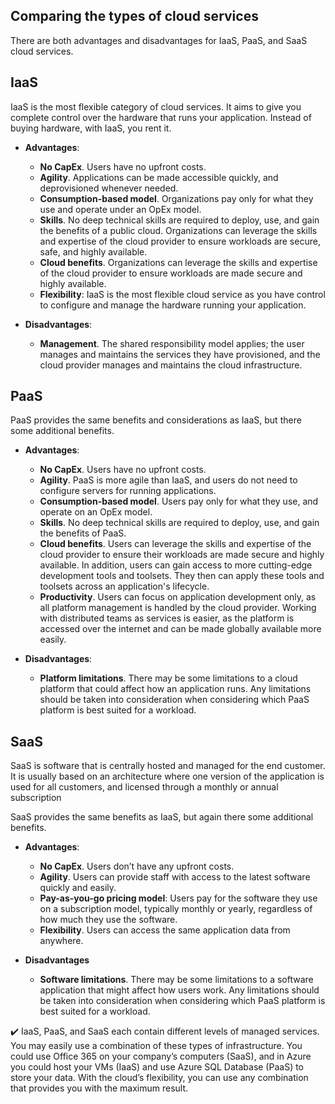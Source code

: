 ## Comparing the types of cloud services

There are both advantages and disadvantages for IaaS, PaaS, and SaaS cloud services. 

## IaaS

IaaS is the most flexible category of cloud services. It aims to give you complete control over the hardware that runs your application. Instead of buying hardware, with IaaS, you rent it.

- **Advantages**:
    - **No CapEx**. Users have no upfront costs.
    - **Agility**. Applications can be made accessible quickly, and deprovisioned whenever needed.
    - **Consumption-based model**. Organizations pay only for what they use and operate under an OpEx model.
    - **Skills**. No deep technical skills are required to deploy, use, and gain the benefits of a public cloud. Organizations can leverage the skills and expertise of the cloud provider to ensure workloads are secure, safe, and highly available. 
   - **Cloud benefits**. Organizations can leverage the skills and expertise of the cloud provider to ensure workloads are made secure and highly available.
   - **Flexibility**: IaaS is the most flexible cloud service as you have control to configure and manage the hardware running your application.

- **Disadvantages**:
    - **Management**. The shared responsibility model applies; the user manages and maintains the services they have provisioned, and the cloud provider manages and maintains the cloud infrastructure.




## PaaS

PaaS provides the same benefits and considerations as IaaS, but there some additional benefits.

- **Advantages**:
   - **No CapEx**. Users have no upfront costs.
   - **Agility**. PaaS is more agile than IaaS, and users do not need to configure servers for running applications.
   - **Consumption-based model**. Users pay only for what they use, and operate on an OpEx model.
   - **Skills**. No deep technical skills are required to deploy, use, and gain the benefits of PaaS.
   - **Cloud benefits**. Users can leverage the skills and expertise of the cloud provider to ensure their workloads are made secure and highly available. In addition, users can gain access to more cutting-edge development tools and toolsets. They then can apply these tools and toolsets across an application's lifecycle.
   - **Productivity**. Users can focus on application development only, as all platform management is handled by the cloud provider. Working with distributed teams as services is easier, as the platform is accessed over the internet and can be made globally available more easily.

- **Disadvantages**:
    - **Platform limitations**. There may be some limitations to a cloud platform that could affect how an application runs. Any limitations should be taken into consideration when considering which PaaS platform is best suited for a workload.
    




## SaaS

SaaS is software that is centrally hosted and managed for the end customer. It is usually based on an architecture where one version of the application is used for all customers, and licensed through a monthly or annual subscription

SaaS provides the same benefits as IaaS, but again there some additional benefits.

- **Advantages**:
    - **No CapEx**. Users don’t have any upfront costs.
    - **Agility**. Users can provide staff with access to the latest software quickly and easily.
    - **Pay-as-you-go pricing model**: Users pay for the software they use on a subscription model, typically monthly or yearly, regardless of how much they use the software. 
    - **Flexibility**. Users can access the same application data from anywhere.


- **Disadvantages**
    - **Software limitations**. There may be some limitations to a software application that might affect how users work. Any limitations should be taken into consideration when considering which PaaS platform is best suited for a workload.



✔️ IaaS, PaaS, and SaaS each contain different levels of managed services. You may easily use a combination of these types of infrastructure. You could use Office 365 on your company’s computers (SaaS), and in Azure you could host your VMs (IaaS) and use Azure SQL Database (PaaS) to store your data. With the cloud’s flexibility, you can use any combination that provides you with the maximum result.
